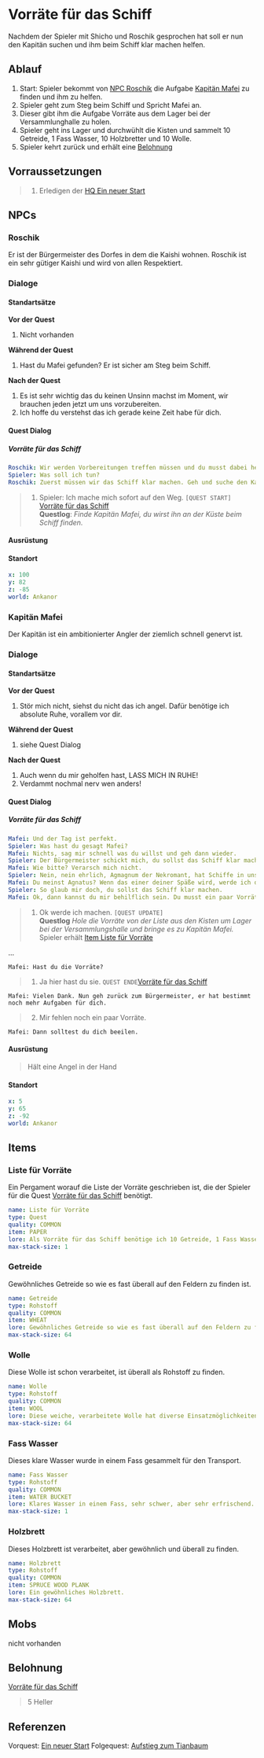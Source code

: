 # Vorräte für das Schiff

Nachdem der Spieler mit Shicho und Roschik gesprochen hat soll er nun den Kapitän suchen und ihm beim Schiff klar machen helfen.

## Ablauf

1. Start: Spieler bekommt von [NPC Roschik](#Roschik) die Aufgabe [Kapitän Mafei](#kapitän-mafei) zu finden und ihm zu helfen.
2. Spieler geht zum Steg beim Schiff und Spricht Mafei an.
3. Dieser gibt ihm die Aufgabe Vorräte aus dem Lager bei der Versammlunghalle zu holen.
4. Spieler geht ins Lager und durchwühlt die Kisten und sammelt 10 Getreide, 1 Fass Wasser, 10 Holzbretter und 10 Wolle.
5. Spieler kehrt zurück und erhält eine [Belohnung](#Belohnung)

## Vorraussetzungen

> 1. Erledigen der [HQ Ein neuer Start](../1-ein-neuer-start/README.md)

## NPCs

### Roschik

Er ist der Bürgermeister des Dorfes in dem die Kaishi wohnen. Roschik ist ein sehr gütiger Kaishi und wird von allen Respektiert.

### Dialoge

#### Standartsätze  

**Vor der Quest**
1. Nicht vorhanden

**Während der Quest**  
1. Hast du Mafei gefunden? Er ist sicher am Steg beim Schiff.

**Nach der Quest**
1. Es ist sehr wichtig das du keinen Unsinn machst im Moment, wir brauchen jeden jetzt um uns vorzubereiten.
2. Ich hoffe du verstehst das ich gerade keine Zeit habe für dich.
    
#### Quest Dialog

##### Vorräte für das Schiff

```yml
Roschik: Wir werden Vorbereitungen treffen müssen und du musst dabei helfen.
Spieler: Was soll ich tun? 
Roschik: Zuerst müssen wir das Schiff klar machen. Geh und suche den Kapitän, er ist bestimmt an der Küste und angelt.
```
> 1. Spieler: Ich mache mich sofort auf den Weg. `[QUEST START]` [Vorräte für das Schiff](#vorräte-für-das-schiff)  
**Questlog**: *Finde Kapitän Mafei, du wirst ihn an der Küste beim Schiff finden.*

#### Ausrüstung

#### Standort

```yml
x: 100
y: 82
z: -85
world: Ankanor
```

### Kapitän Mafei

Der Kapitän ist ein ambitionierter Angler der ziemlich schnell genervt ist.

### Dialoge

#### Standartsätze  

**Vor der Quest**
1. Stör mich nicht, siehst du nicht das ich angel. Dafür benötige ich absolute Ruhe, vorallem vor dir.

**Während der Quest**  
1. siehe Quest Dialog

**Nach der Quest**
1. Auch wenn du mir geholfen hast, LASS MICH IN RUHE!
2. Verdammt nochmal nerv wen anders!
    
#### Quest Dialog

##### Vorräte für das Schiff

```yml
Mafei: Und der Tag ist perfekt.
Spieler: Was hast du gesagt Mafei?
Mafei: Nichts, sag mir schnell was du willst und geh dann wieder. 
Spieler: Der Bürgermeister schickt mich, du sollst das Schiff klar machen. Irgendwas von Weltuntergang oder so.
Mafei: Wie bitte? Verarsch mich nicht. 
Spieler: Nein, nein ehrlich, Agmagnum der Nekromant, hat Schiffe in unsere Richtung geschickt.
Mafei: Du meinst Agnatus? Wenn das einer deiner Späße wird, werde ich dich verprügeln.
Spieler: So glaub mir doch, du sollst das Schiff klar machen.
Mafei: Ok, dann kannst du mir behilflich sein. Du musst ein paar Vorräte für das Schiff zusammen suchen. Hier ist die Liste
```

> 1. Ok werde ich machen. `[QUEST UPDATE]`  
**Questlog** *Hole die Vorräte von der Liste aus den Kisten um Lager bei der Versammlungshalle und bringe es zu Kapitän Mafei.*  
Spieler erhält [Item Liste für Vorräte](#liste-für-vorräte)

...

`Mafei: Hast du die Vorräte?`

> 1. Ja hier hast du sie. `QUEST ENDE`[Vorräte für das Schiff](#vorräte-für-das-schiff)

  `Mafei: Vielen Dank. Nun geh zurück zum Bürgermeister, er hat bestimmt noch mehr Aufgaben für dich.`

> 2. Mir fehlen noch ein paar Vorräte.

`Mafei: Dann solltest du dich beeilen.`

#### Ausrüstung

> Hält eine Angel in der Hand

#### Standort

```yml
x: 5
y: 65
z: -92
world: Ankanor
```

## Items

### Liste für Vorräte

Ein Pergament worauf die Liste der Vorräte geschrieben ist, die der Spieler für die Quest [Vorräte für das Schiff](#vorräte-für-das-schiff) benötigt.

```yml
name: Liste für Vorräte
type: Quest
quality: COMMON
item: PAPER
lore: Als Vorräte für das Schiff benötige ich 10 Getreide, 1 Fass Wasser, 10 Holzbretter und 10 Wolle. Gezeichnet Kapitän Mafei
max-stack-size: 1
```

### Getreide

Gewöhnliches Getreide so wie es fast überall auf den Feldern zu finden ist.

```yml
name: Getreide
type: Rohstoff
quality: COMMON
item: WHEAT
lore: Gewöhnliches Getreide so wie es fast überall auf den Feldern zu finden ist.
max-stack-size: 64
```

### Wolle

Diese Wolle ist schon verarbeitet, ist überall als Rohstoff zu finden.

```yml
name: Wolle
type: Rohstoff
quality: COMMON
item: WOOL
lore: Diese weiche, verarbeitete Wolle hat diverse Einsatzmöglichkeiten. Und sie ist ultra weich.
max-stack-size: 64
```

### Fass Wasser

Dieses klare Wasser wurde in einem Fass gesammelt für den Transport.

```yml
name: Fass Wasser
type: Rohstoff
quality: COMMON
item: WATER BUCKET
lore: Klares Wasser in einem Fass, sehr schwer, aber sehr erfrischend.
max-stack-size: 1
```

### Holzbrett

Dieses Holzbrett ist verarbeitet, aber gewöhnlich und überall zu finden.

```yml
name: Holzbrett
type: Rohstoff
quality: COMMON
item: SPRUCE WOOD PLANK
lore: Ein gewöhnliches Holzbrett.
max-stack-size: 64
```

## Mobs

nicht vorhanden

## Belohnung

[Vorräte für das Schiff](#vorräte-für-das-schiff)  
> 5 Heller  


## Referenzen

Vorquest: [Ein neuer Start](../1-ein-neuer-start/README.md)
Folgequest: [Aufstieg zum Tianbaum](../3-aufstieg-zum-tianbaum/README.md)